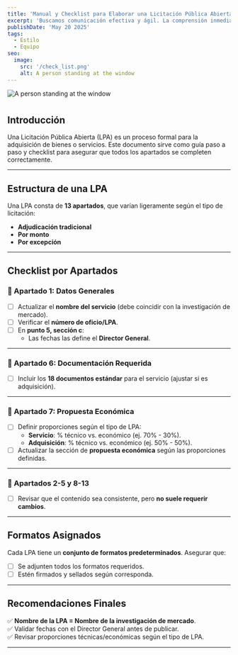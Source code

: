 ```yaml
---
title: 'Manual y Checklist para Elaborar una Licitación Pública Abierta (LPA)'
excerpt: 'Buscamos comunicación efectiva y ágil. La comprensión inmediata es prioridad La propuesta son oraciones cortas, voz activa, estructura sencilla y lenguaje directo. Los beneficios serán una mayor claridad, una lectura ágil, mensajes directos y menos ambigüedad. Este estilo prioriza brevedad y acción para comunicar eficazmente.'
publishDate: 'May 20 2025'
tags:
  - Estilo
  - Equipo
seo:
  image:
    src: '/check_list.png'
    alt: A person standing at the window
---
```


![A person standing at the window](/check_list.png)

# 

## Introducción
Una Licitación Pública Abierta (LPA) es un proceso formal para la adquisición de bienes o servicios. Este documento sirve como guía paso a paso y checklist para asegurar que todos los apartados se completen correctamente.

---

## Estructura de una LPA
Una LPA consta de **13 apartados**, que varían ligeramente según el tipo de licitación:
- **Adjudicación tradicional**  
- **Por monto**  
- **Por excepción**  

---

## Checklist por Apartados

### 📌 Apartado 1: Datos Generales  
- [ ] Actualizar el **nombre del servicio** (debe coincidir con la investigación de mercado).  
- [ ] Verificar el **número de oficio/LPA**.  
- [ ] En **punto 5, sección c**:  
  - Las fechas las define el **Director General**.  

---

### 📌 Apartado 6: Documentación Requerida  
- [ ] Incluir los **18 documentos estándar** para el servicio (ajustar si es adquisición).  

---

### 📌 Apartado 7: Propuesta Económica  
- [ ] Definir proporciones según el tipo de LPA:  
  - **Servicio**: % técnico vs. económico (ej. 70% - 30%).  
  - **Adquisición**: % técnico vs. económico (ej. 50% - 50%).  
- [ ] Actualizar la sección de **propuesta económica** según las proporciones definidas.  

---

### 📌 Apartados 2-5 y 8-13  
- [ ] Revisar que el contenido sea consistente, pero **no suele requerir cambios**.  

---

## Formatos Asignados  
Cada LPA tiene un **conjunto de formatos predeterminados**. Asegurar que:  
- [ ] Se adjunten todos los formatos requeridos.  
- [ ] Estén firmados y sellados según corresponda.  

---

## Recomendaciones Finales  
✅ **Nombre de la LPA = Nombre de la investigación de mercado**.  
✅ Validar fechas con el Director General antes de publicar.  
✅ Revisar proporciones técnicas/económicas según el tipo de LPA.  

---
